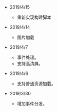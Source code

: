 * 2019/4/15
  * 重新实现构建脚本

* 2019/4/14
  * 图片加载

* 2019/4/7
  * 事件处理。
  * 支持高清屏。

* 2019/4/6
  * 支持普通资源加载。
    
* 2019/3/30
  * 增加事件分发。
